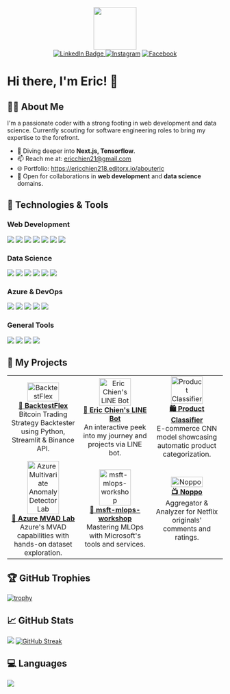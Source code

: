 <div id="header" align="center">
  <img src="https://media.giphy.com/media/M9gbBd9nbDrOTu1Mqx/giphy.gif" width="100"/>
  <div id="badges">
  <a href="your-linkedin-URL">
    <img src="https://img.shields.io/badge/LinkedIn-blue?style=for-the-badge&logo=linkedin&logoColor=white" alt="LinkedIn Badge"/>
  </a>
<a href="LINK_TO_YOUR_INSTAGRAM_PROFILE"><img src="https://img.shields.io/badge/-Instagram-E4405F.svg?style=for-the-badge&logo=instagram&logoColor=white&color=E4405F" alt="Instagram"></a>
<a href="LINK_TO_YOUR_FACEBOOK_PROFILE"><img src="https://img.shields.io/badge/-Facebook-1877F2.svg?style=for-the-badge&logo=facebook&logoColor=white&color=1877F2" alt="Facebook"></a>

</div>
</div>

# Hi there, I'm Eric! 👋

## 🙋‍♂️ About Me
I'm a passionate coder with a strong footing in web development and data science. Currently scouting for software engineering roles to bring my expertise to the forefront.

- 🌱 Diving deeper into **Next.js, Tensorflow**.
- 📫 Reach me at: [ericchien21@gmail.com](mailto:ericchien21@gmail.com)
- 🌐 Portfolio: https://ericchien218.editorx.io/abouteric
- 🤝 Open for collaborations in **web development** and **data science** domains.

## 🔧 Technologies & Tools
### Web Development
![](https://img.shields.io/badge/HTML-E34F26?style=flat&logo=html5&logoColor=white)
![](https://img.shields.io/badge/CSS-1572B6?style=flat&logo=css3&logoColor=white)
![](https://img.shields.io/badge/JavaScript-F7DF1E?style=flat&logo=javascript&logoColor=black)
![](https://img.shields.io/badge/React-61DAFB?style=flat&logo=react&logoColor=black)
![](https://img.shields.io/badge/Django-092E20?style=flat&logo=django&logoColor=white)
![](https://img.shields.io/badge/Firebase-FFCA28?style=flat&logo=firebase&logoColor=black)
![](https://img.shields.io/badge/MUI-0081CB?style=flat&logo=material-ui&logoColor=white)

### Data Science
![](https://img.shields.io/badge/Python-3776AB?style=flat&logo=python&logoColor=white)
![](https://img.shields.io/badge/Tensorflow-FF6F00?style=flat&logo=tensorflow&logoColor=white)
![](https://img.shields.io/badge/NLP-FF9800?style=flat&logo=data&logoColor=white)  <!-- Note: Used a generic color since there's no standard NLP icon -->
![](https://img.shields.io/badge/ETL-0E76A8?style=flat&logo=data&logoColor=white) <!-- Note: Used a generic color since there's no standard ETL icon -->
![](https://img.shields.io/badge/SQL-4479A1?style=flat&logo=sql&logoColor=white) <!-- Note: Used a generic SQL badge -->
![](https://img.shields.io/badge/R-276DC3?style=flat&logo=r&logoColor=white)

### Azure & DevOps
![](https://img.shields.io/badge/DevOps-0078D7?style=flat&logo=azure-devops&logoColor=white)
![](https://img.shields.io/badge/CICD-00BFFF?style=flat&logo=azure-pipelines&logoColor=white) <!-- Used a light blue for CICD -->
![](https://img.shields.io/badge/Machine_Learning-00BCF2?style=flat&logo=azure-machine-learning&logoColor=white)
![](https://img.shields.io/badge/Cognitive_Service-0062AD?style=flat&logo=azure-cognitive-services&logoColor=white)
![](https://img.shields.io/badge/App_Service-00BFFF?style=flat&logo=azure-app-service&logoColor=white)

### General Tools
![](https://img.shields.io/badge/Git-F05032?style=flat&logo=git&logoColor=white)
![](https://img.shields.io/badge/GitHub-181717?style=flat&logo=github&logoColor=white)
![](https://img.shields.io/badge/Linux-FCC624?style=flat&logo=linux&logoColor=black)
![](https://img.shields.io/badge/Docker-2496ED?style=flat&logo=docker&logoColor=white)

## 🌟 My Projects

<table align="center" width="100%">
  <tr>
    <!-- Project 1 -->
    <td align="center" width="33%">
      <a href="PROJECT_1_URL">
        <img src="PROJECT_1_IMAGE_URL" alt="BacktestFlex" width="70%" />
        <br />
        <b>🚀 BacktestFlex</b>
      </a>
      <br />
      Bitcoin Trading Strategy Backtester using Python, Streamlit & Binance API.
    </td>
    <!-- Project 2 -->
    <td align="center" width="33%">
      <a href="PROJECT_2_URL">
        <img src="PROJECT_2_IMAGE_URL" alt="Eric Chien's LINE Bot" width="70%" />
        <br />
        <b>🤖 Eric Chien's LINE Bot</b>
      </a>
      <br />
      An interactive peek into my journey and projects via LINE bot.
    </td>
    <!-- Project 3 -->
    <td align="center" width="33%">
      <a href="PROJECT_3_URL">
        <img src="PROJECT_3_IMAGE_URL" alt="Product Classifier" width="70%" />
        <br />
        <b>🛍️ Product Classifier</b>
      </a>
      <br />
      E-commerce CNN model showcasing automatic product categorization.
    </td>
  </tr>
  <tr>
    <!-- Project 4 -->
    <td align="center">
      <a href="PROJECT_4_URL">
        <img src="PROJECT_4_IMAGE_URL" alt="Azure Multivariate Anomaly Detector Lab" width="70%" />
        <br />
        <b>🌌 Azure MVAD Lab</b>
      </a>
      <br />
      Azure's MVAD capabilities with hands-on dataset exploration.
    </td>
    <!-- Project 5 -->
    <td align="center">
      <a href="PROJECT_5_URL">
        <img src="PROJECT_5_IMAGE_URL" alt="msft-mlops-workshop" width="70%" />
        <br />
        <b>🚀 msft-mlops-workshop</b>
      </a>
      <br />
      Mastering MLOps with Microsoft's tools and services.
    </td>
    <!-- Project 6 -->
    <td align="center">
      <a href="PROJECT_6_URL">
        <img src="PROJECT_6_IMAGE_URL" alt="Noppo" width="70%" />
        <br />
        <b>📺 Noppo</b>
      </a>
      <br />
      Aggregator & Analyzer for Netflix originals' comments and ratings.
    </td>
  </tr>
</table>



## 🏆 GitHub Trophies
[![trophy](https://github-profile-trophy.vercel.app/?username=yourusername&theme=onedark)](https://github.com/ryo-ma/github-profile-trophy)

## 📈 GitHub Stats
![](http://github-profile-summary-cards.vercel.app/api/cards/profile-details?username=ShaoXiangChien&theme=default)
[![GitHub Streak](https://github-readme-streak-stats.herokuapp.com?user=ShaoXiangChien)](https://git.io/streak-stats)

## 💻 Languages
![](http://github-profile-summary-cards.vercel.app/api/cards/repos-per-language?username=ShaoXiangChien&theme=default)

